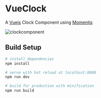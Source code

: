 # VueClock

A [Vuejs](https://vuejs.org/) Clock Component using [Momentjs](https://momentjs.com/)

![clockcomponent](https://user-images.githubusercontent.com/972198/36121956-0cc75c10-1048-11e8-8038-b4578c3a9456.gif)

## Build Setup

``` bash
# install dependencies
npm install

# serve with hot reload at localhost:8080
npm run dev

# build for production with minification
npm run build
